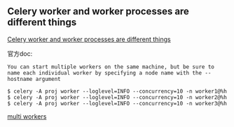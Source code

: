 ## Celery worker and worker processes are different things
[Celery worker and worker processes are different things](https://serverfault.com/a/831460)

官方doc:
    
    You can start multiple workers on the same machine, but be sure to name each individual worker by specifying a node name with the --hostname argument
    
    $ celery -A proj worker --loglevel=INFO --concurrency=10 -n worker1@%h
    $ celery -A proj worker --loglevel=INFO --concurrency=10 -n worker2@%h
    $ celery -A proj worker --loglevel=INFO --concurrency=10 -n worker3@%h

[multi workers](https://docs.celeryproject.org/en/stable/userguide/workers.html#starting-the-worker)